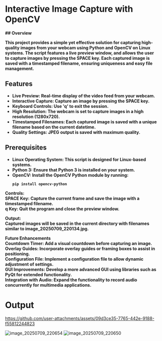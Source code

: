 # Interactive Image Capture with OpenCV
<b>
## Overview<br>

This project provides a simple yet effective solution for capturing high-quality images from your webcam using Python and OpenCV on Linux systems. The script features a live preview window, and allows the user to capture images by pressing the **SPACE** key. Each captured image is saved with a timestamped filename, ensuring uniqueness and easy file management.<br>

## Features<br>

- **Live Preview:** Real-time display of the video feed from your webcam.<br>
- **Interactive Capture:** Capture an image by pressing the **SPACE** key.<br>
- **Keyboard Controls:** Use **'q'** to exit the session.<br>
- **High Resolution:** The webcam is set to capture images in a high resolution (1280x720).<br>
- **Timestamped Filenames:** Each captured image is saved with a unique filename based on the current datetime.<br>
- **Quality Settings:** JPEG output is saved with maximum quality.<br>

## Prerequisites<br>

- **Linux Operating System:** This script is designed for Linux-based systems.<br>
- **Python 3:** Ensure that Python 3 is installed on your system.<br>
- **OpenCV:** Install the OpenCV Python module by running:<br>
  ```bash
  pip install opencv-python
  ```
Controls:<br>
SPACE Key: Capture the current frame and save the image with a timestamped filename.<br>
q Key: Quit the program and close the preview window.<br>

Output:<br>
Captured images will be saved in the current directory with filenames similar to image_20250709_220134.jpg.<br>

Future Enhancements<br>
Countdown Timer: Add a visual countdown before capturing an image.<br>
Overlay Guides: Incorporate overlay guides or framing boxes to assist in positioning.<br>
Configuration File: Implement a configuration file to allow dynamic adjustment of settings.<br>
GUI Improvements: Develop a more advanced GUI using libraries such as PyQt for extended functionality.<br>
Integration with Audio: Expand the functionality to record audio concurrently for multimedia applications.<br>

<h1>Output</h1>
</b>

https://github.com/user-attachments/assets/09d3ce35-7765-442e-9188-f55812244823

![image_20250709_220654](https://github.com/user-attachments/assets/ba2a7672-70dd-48bd-8afd-b9da650dcba2)
![image_20250709_220650](https://github.com/user-attachments/assets/2c1f33ac-e603-4904-b49f-41bb4578d091)
